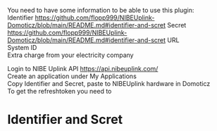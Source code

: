 You need to have some information to be able to use this plugin:  
Identifier  https://github.com/flopp999/NIBEUplink-Domoticz/blob/main/README.md#identifier-and-scret
Secret  https://github.com/flopp999/NIBEUplink-Domoticz/blob/main/README.md#identifier-and-scret
URL  
System ID  
Extra charge from your electricity company  

Login to NIBE Uplink API https://api.nibeuplink.com/  
Create an application under My Applications  
Copy Identifier and Secret, paste to NIBEUplink hardware in Domoticz  
To get the refreshtoken you need to  

# Identifier and Scret
